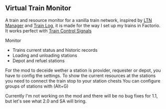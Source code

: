## Virtual Train Monitor ##

A train and resource monitor for a vanilla train network, inspired by [LTN Manager](https://mods.factorio.com/mod/LtnManager) and [Train Log](https://mods.factorio.com/mod/train-log), it is made for the way I set up my trains in Factorio. It works perfect with [Train Control Signals](https://mods.factorio.com/mod/Train_Control_Signals)

Monitor

* Trains current status and historic records
* Loading and unloading stations
* Depot and refuel stations

For the mod to deceide wether a station is provider, requester or depot, you have to config the settings.
To show the current resources at the stations you need to connect the train stop to your station chests
You can configure groups of stations with (Alt+G) 

Currently I'm not working on the mod and there will be no bug fixes for 1.1, but let's see what 2.0 and SA will bring.


